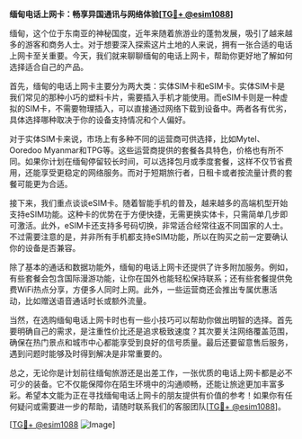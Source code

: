 **缅甸电话上网卡：畅享异国通讯与网络体验[[TG💪+ @esim1088](https://t.me/s/esim1088)]**

缅甸，这个位于东南亚的神秘国度，近年来随着旅游业的蓬勃发展，吸引了越来越多的游客和商务人士。对于想要深入探索这片土地的人来说，拥有一张合适的电话上网卡至关重要。今天，我们就来聊聊缅甸的电话上网卡，帮助你更好地了解如何选择适合自己的产品。

首先，缅甸的电话上网卡主要分为两大类：实体SIM卡和eSIM卡。实体SIM卡是我们常见的那种小巧的塑料卡片，需要插入手机才能使用。而eSIM卡则是一种虚拟的SIM卡，不需要物理插入，可以直接通过网络下载到设备中。两者各有优劣，具体选择哪种取决于你的设备支持情况和个人偏好。

对于实体SIM卡来说，市场上有多种不同的运营商可供选择，比如Mytel、Ooredoo Myanmar和TPG等。这些运营商提供的套餐各具特色，价格也有所不同。如果你计划在缅甸停留较长时间，可以选择包月或季度套餐，这样不仅节省费用，还能享受更稳定的网络服务。而对于短期旅行者，日租卡或者按流量计费的套餐可能更为合适。

接下来，我们重点谈谈eSIM卡。随着智能手机的普及，越来越多的高端机型开始支持eSIM功能。这种卡的优势在于方便快捷，无需更换实体卡，只需简单几步即可激活。此外，eSIM卡还支持多号码切换，非常适合经常往返不同国家的人士。不过需要注意的是，并非所有手机都支持eSIM功能，所以在购买之前一定要确认你的设备是否兼容。

除了基本的通话和数据功能外，缅甸的电话上网卡还提供了许多附加服务。例如，有些套餐会包含国际漫游功能，让你在国外也能轻松保持联系；还有些套餐提供免费WiFi热点分享，方便多人同时上网。此外，一些运营商还会推出专属优惠活动，比如赠送语音通话时长或额外流量。

当然，在选购缅甸电话上网卡时也有一些小技巧可以帮助你做出明智的选择。首先要明确自己的需求，是注重性价比还是追求极致速度？其次要关注网络覆盖范围，确保在热门景点和城市中心都能享受到良好的信号质量。最后还要留意售后服务，遇到问题时能够及时得到解决是非常重要的。

总之，无论你是计划前往缅甸旅游还是出差工作，一张优质的电话上网卡都是必不可少的装备。它不仅能保障你在陌生环境中的沟通顺畅，还能让旅途更加丰富多彩。希望本文能为正在寻找缅甸电话上网卡的朋友提供有价值的参考！如果你有任何疑问或需要进一步的帮助，请随时联系我们的客服团队[[TG💪+ @esim1088](https://t.me/s/esim1088)]。

[[TG💪+ @esim1088](https://t.me/s/esim1088) ![Image](https://i.postimg.cc/4NQfJmqS/Snipaste-2025-05-13-00-14-12.png)]